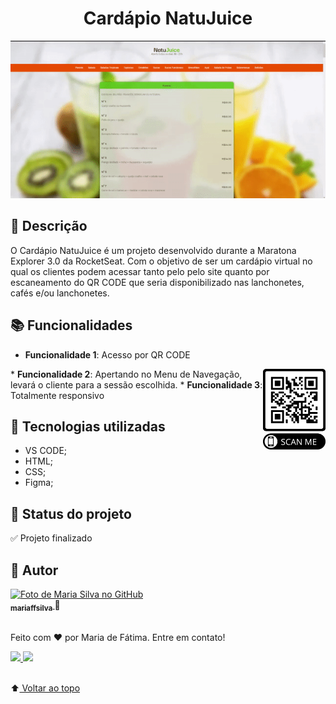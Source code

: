 <h1 align="center" id="cardapio-natujuice"> Cardápio NatuJuice</h1>

<p align="center">
<img src="src/to_readme/pagina.gif">

## :memo: Descrição

O Cardápio NatuJuice é um projeto desenvolvido durante a Maratona Explorer 3.0 da RocketSeat. Com o objetivo de ser um cardápio virtual no qual os clientes podem acessar tanto pelo pelo site quanto por escaneamento do QR CODE que seria disponibilizado nas lanchonetes, cafés e/ou lanchonetes. 

## :books: Funcionalidades

* <b>Funcionalidade 1</b>: Acesso por QR CODE
<img src="src/images/qr-code/frame.png" width="100px" align="right"> 
* <b>Funcionalidade 2</b>: Apertando no Menu de Navegação, levará o cliente para a sessão escolhida. 
* <b>Funcionalidade 3</b>: Totalmente responsivo

## :wrench: Tecnologias utilizadas

* VS CODE;
* HTML;
* CSS;
* Figma;

## :dart: Status do projeto

:white_check_mark: Projeto finalizado 

## :wave: Autor

<a href="http://github.com/mariffsilva">
<img src="https://avatars.githubusercontent.com/u/75706841?v=4" width="100px;" alt="Foto de Maria Silva no GitHub"/><br>
<sub>
<b>mariaffsilva</b>
</sub>  
</a>
🌼
<br>
<br>
<p> Feito com ❤️ por Maria de Fátima. Entre em contato!</p> 
<a href ="mailto:fatima.maria12@gmail.com">
<img src="https://img.shields.io/badge/Gmail-D14836?style=for-the-badge&logo=gmail&logoColor=white"/>
</a>
<a href ="https://www.linkedin.com/in/mariaffsilva/">
<img src="https://img.shields.io/badge/LinkedIn-0077B5?style=for-the-badge&logo=linkedin&logoColor=white"/>
</a>
<br>
<br>

:arrow_up:[ Voltar ao topo](#cardapio-natujuice)<br>
